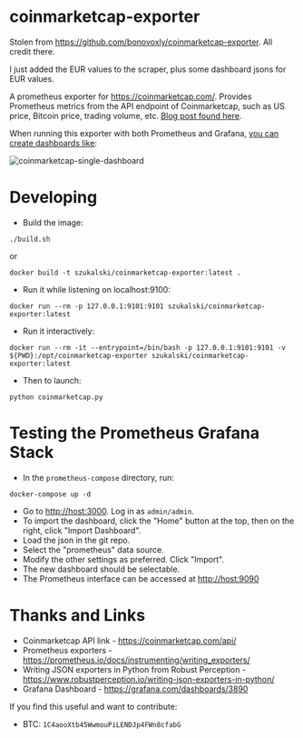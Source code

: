 # coinmarketcap-exporter

Stolen from <https://github.com/bonovoxly/coinmarketcap-exporter>. All credit there.

I just added the EUR values to the scraper, plus some dashboard jsons for EUR values.

A prometheus exporter for <https://coinmarketcap.com/>. Provides Prometheus metrics from the API endpoint of Coinmarketcap, such as US price, Bitcoin price, trading volume, etc. [Blog post found here](http://blog.billyc.io/2017/12/02/a-prometheus-exporter-for-cryptocurrency-values-using-the-coinmarketcap-api/).

When running this exporter with both Prometheus and Grafana, [you can create dashboards like](https://grafana.com/dashboards/3890):

![coinmarketcap-single-dashboard](https://github.com/bonovoxly/coinmarketcap-exporter/raw/master/img/coinmarketcap.png "coinmarketcap-exporter with Prometheus and Grafana")

# Developing

- Build the image:

```
./build.sh
```

or

```
docker build -t szukalski/coinmarketcap-exporter:latest .
```

- Run it while listening on localhost:9100:

```
docker run --rm -p 127.0.0.1:9101:9101 szukalski/coinmarketcap-exporter:latest
```

- Run it interactively:

```
docker run --rm -it --entrypoint=/bin/bash -p 127.0.0.1:9101:9101 -v ${PWD}:/opt/coinmarketcap-exporter szukalski/coinmarketcap-exporter:latest
```

- Then to launch:

```
python coinmarketcap.py
```

# Testing the Prometheus Grafana Stack

- In the `prometheus-compose` directory, run:

```
docker-compose up -d
```

- Go to <http://host:3000>.  Log in as `admin/admin`. 
- To import the dashboard, click the "Home" button at the top, then on the right, click "Import Dashboard".
- Load the json in the git repo.
- Select the "prometheus" data source.
- Modify the other settings as preferred. Click "Import".
- The new dashboard should be selectable.
- The Prometheus interface can be accessed at <http://host:9090>

# Thanks and Links

- Coinmarketcap API link - <https://coinmarketcap.com/api/>
- Prometheus exporters - <https://prometheus.io/docs/instrumenting/writing_exporters/>
- Writing JSON exporters in Python from Robust Perception - <https://www.robustperception.io/writing-json-exporters-in-python/>
- Grafana Dashboard - <https://grafana.com/dashboards/3890>

If you find this useful and want to contribute:

- BTC: `1C4aooXtb45WwmouPiLENDJp4FWn8cfabG`

